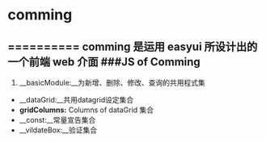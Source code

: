 # comming
==========
comming 是运用 easyui 所设计出的一个前端 web 介面
###JS of Comming
--------

1. __basicModule:__为新增、删除、修改、查询的共用程式集
* __dataGrid:__共用datagrid设定集合
* __gridColumns:__ Columns of dataGrid 集合
* __const:__常量宣告集合
* __vildateBox:__验证集合

